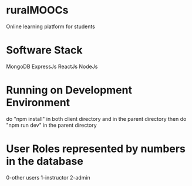 # ruralMOOCs
Online learning platform for students
# Software Stack
MongoDB
ExpressJs
ReactJs
NodeJs
# Running on Development Environment
do "npm install" in both client directory and in the parent directory
then do
"npm run dev" in the parent directory
# User Roles represented by numbers in the database
0-other users
1-instructor
2-admin
